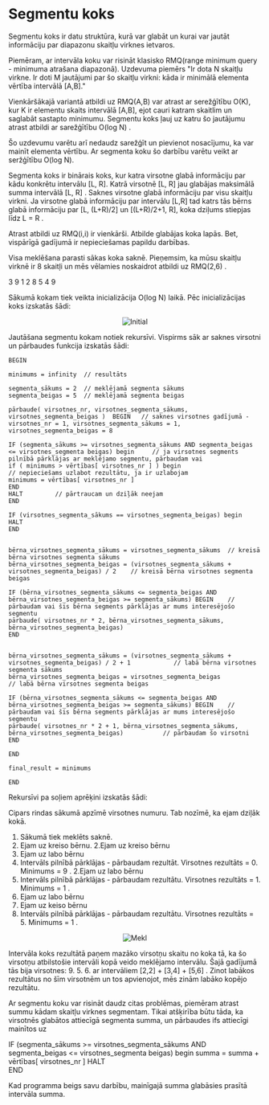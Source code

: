 # Segmentu koks

Segmentu koks ir datu struktūra, kurā var glabāt un kurai var jautāt informāciju par diapazonu skaitļu virknes ietvaros. 

Piemēram, ar intervāla koku var risināt klasisko RMQ(range minimum query - minimuma atrašana diapazonā). Uzdevuma piemērs "Ir dota N skaitļu virkne. Ir doti M jautājumi par šo skaitļu virkni: kāda ir minimālā elementa vērtība intervālā [A,B]." 

Vienkāršākajā variantā atbildi uz RMQ(A,B) var atrast ar serežģītību O(K), kur K ir elementu skaits intervālā [A,B], ejot cauri katram skaitlim un saglabāt sastapto minimumu. Segmentu koks ļauj uz katru šo jautājumu atrast atbildi ar sarežģītību O(log N) . 

Šo uzdevumu varētu arī nedaudz sarežģīt un pievienot nosacījumu, ka var mainīt elementa vērtību. Ar segmenta koku šo darbību varētu veikt ar seržģītību O(log N). 

Segmenta koks ir binārais koks, kur katra virsotne glabā informāciju par kādu konkrētu intervālu [L, R]. Katrā virsotnē [L, R] jau glabājas maksimālā summa intervālā [L, R] . Saknes virsotne glabā informāciju par visu skaitļu virkni. Ja virsotne glabā informāciju par intervālu [L,R] tad katrs tās bērns glabā informāciju par [L, (L+R)/2] un [(L+R)/2+1, R], koka dziļums stiepjas līdz L = R . 

Atrast atbildi uz RMQ(i,i) ir vienkārši. Atbilde glabājas koka lapās. Bet, vispārīgā gadījumā ir nepieciešamas papildu darbības.

Visa meklēšana parasti sākas koka saknē. Pieņemsim, ka mūsu skaitļu virknē ir 8 skaitļi un mēs vēlamies noskaidrot atbildi uz RMQ(2,6) . 

3 9 1 2 8 5 4 9

Sākumā kokam tiek veikta inicializācija O(log N) laikā. Pēc inicializācijas koks izskatās šādi: 

<center>
<img alt="Initial" src="/media/theory/SK_initial.png"/></center>

Jautāšana segmentu kokam notiek rekursīvi. Vispirms sāk ar saknes virsotni un pārbaudes funkcija izskatās šādi:

```
BEGIN

minimums = infinity  // resultāts

segmenta_sākums = 2  // meklējamā segmenta sākums
segmenta_beigas = 5  // meklējamā segmenta beigas

pārbaude( virsotnes_nr, virsotnes_segmenta_sākums, virsotnes_segmenta_beigas )  BEGIN   // saknes virsotnes gadījumā - virsotnes_nr = 1, virsotnes_segmenta_sākums = 1, virsotnes_segmenta_beigas = 8

IF (segmenta_sākums >= virsotnes_segmenta_sākums AND segmenta_beigas <= virsotnes_segmenta beigas) begin  	 // ja virsotnes segments pilnībā pārklājas ar meklējamo segmentu, pārbaudam vai
if ( minimums > vērtības[ virsotnes_nr ] ) begin                                                  	 // nepieciešams uzlabot rezultātu, ja ir uzlabojam
minimums = vērtības[ virsotnes_nr ]
END
HALT	   	 // pārtraucam un dziļāk neejam
END

IF (virsotnes_segmenta_sākums == virsotnes_segmenta_beigas) begin
HALT
END


bērna_virsotnes_segmenta_sākums = virsotnes_segmenta_sākums	 // kreisā bērna virsotnes segmenta sākums
bērna_virsotnes_segmenta_beigas = (virsotnes_segmenta_sākums + virsotnes_segmenta_beigas) / 2	 // kreisā bērna virsotnes segmenta beigas

IF (bērna_virsotnes_segmenta_sākums <= segmenta_beigas AND bērna_virsotnes_segmenta_beigas >= segmenta_sākums) BEGIN  	// pārbaudam vai šis bērna segments pārklājas ar mums interesējošo segmentu
pārbaude( virsotnes_nr * 2, bērna_virsotnes_segmenta_sākums, bērna_virsotnes_segmenta_beigas)
END


bērna_virsotnes_segmenta_sākums = (virsotnes_segmenta_sākums + virsotnes_segmenta_beigas) / 2 + 1        	 // labā bērna virsotnes segmenta sākums
bērna_virsotnes_segmenta_beigas = virsotnes_segmenta_beigas                                             	 // labā bērna virsotnes segmenta beigas

IF (bērna_virsotnes_segmenta_sākums <= segmenta_beigas AND bērna_virsotnes_segmenta_beigas >= segmenta_sākums) BEGIN  	// pārbaudam vai šis bērna segments pārklājas ar mums interesējošo segmentu
pārbaude( virsotnes_nr * 2 + 1, bērna_virsotnes_segmenta_sākums, bērna_virsotnes_segmenta_beigas)	      	// pārbaudam šo virsotni	
END

END

final_result = minimums

END
```


Rekursīvi pa soļiem aprēķini izskatās šādi: 

Cipars rindas sākumā apzīmē virsotnes numuru. Tab nozīmē, ka ejam dziļāk kokā. 

1. Sākumā tiek meklēts saknē.
1. Ejam uz kreiso bērnu.
2.Ejam uz kreiso bērnu
4. Ejam uz labo bērnu
9. Intervāls pilnībā pārklājas - pārbaudam rezultāt. Virsotnes rezultāts = 0. Minimums = 9 .
2.Ejam uz labo bērnu
5. Intervāls pilnībā pārklājas - pārbaudam rezultātu. Virsotnes rezultāts = 1. Minimums = 1 . 
1. Ejam uz labo bērnu
3. Ejam uz keiso bērnu
6. Intervāls pilnībā pārklājas - pārbaudam rezultātu. Virsotnes rezultāts = 5. Minimums = 1 .

<center>
<img alt="Mekl" src="/media/theory/SK_mekl.png"/></center>

Intervāla koks rezultātā paņem mazāko virsotņu skaitu no koka tā, ka šo virsotņu atbilstošie intervāli kopā veido meklējamo intervālu. Šajā gadījumā tās bija virsotnes: 9. 5. 6. ar intervāliem [2,2] + [3,4] + [5,6] . Zinot labākos rezultātus no šīm virsotnēm un tos apvienojot, mēs zinām labāko kopējo rezultātu.


Ar segmentu koku var risināt daudz citas problēmas, piemēram atrast summu kādam skaitļu virknes segmentam. Tikai atšķirība būtu tāda, ka virsotnēs glabātos attiecīgā segmenta summa, un pārbaudes ifs attiecīgi mainītos uz

IF (segmenta_sākums >= virsotnes_segmenta_sākums AND segmenta_beigas <= virsotnes_segmenta beigas) begin
summa = summa + vērtības[ virsotnes_nr ]
HALT	   	
END

Kad programma beigs savu darbību, mainīgajā summa glabāsies prasītā intervāla summa.